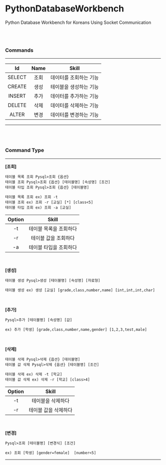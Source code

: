 # PythonDatabaseWorkbench
Python Database Workbench for Koreans Using Socket Communication


<br><br>


### **Commands**
---
|Id|Name|Skill|
|:---:|:---:|:---:|
|SELECT|조회|데이터를 조회하는 기능|
|CREATE|생성|테이블을 생성하는 기능|
|INSERT|추가|데이터를 추가하는 기능|
|DELETE|삭제|데이터를 삭제하는 기능|
|ALTER|변경|데이터를 변경하는 기능|
---


<br><br>


### **Command Type**
---
**[조회]**
```
테이블 목록 조회 Pysql>조회 {옵션}
테이블 조회 Pysql>조회 {옵션} [테이블명] [속성명] [조건]
테이블 타입 조회 Pysql>조회 {옵션} [테이블명]
```
```
테이블 목록 조회 ex) 조회 -t
테이블 조회 ex) 조회 -r [교실] [*] [class<5]
테이블 타입 조회 ex) 조회 -a [교실]
```
|Option|Skill|
|:---:|:---:|
|-t|테이블 목록을 조회하다|
|-r|테이블 값을 조회하다|
|-a|테이블 타입을 조회하다|

<br>

**[생성]**
```
테이블 생성 Pysql>생성 [테이블명] [속성명] [자료형]
```
```
테이블 생성 ex) 생성 [교실] [grade,class,number,name] [int,int,int,char]
```

<br>

**[추가]**
```
Pysql>추가 [테이블명] [속성명] [값]
```
```
ex) 추가 [학생] [grade,class,number,name,gender] [1,2,3,test,male]
```

<br>

**[삭제]**
```
테이블 삭제 Pysql>삭제 {옵션} [테이블명]
테이블 값 삭제 Pysql>삭제 {옵션} [테이블명] [조건]
```
```
테이블 삭제 ex) 삭제 -t [학교]
테이블 값 삭제 ex) 삭제 -r [학교] [class>4]
```
|Option|Skill|
|:---:|:---:|
|-t|테이블을 삭제하다|
|-r|테이블 값을 삭제하다|

<br>

**[변경]**
```
Pysql>조회 [테이블명] [변경식] [조건]
```
```
ex) 조회 [학생] [gender=female]  [number<5]
```
---


<br><br>


